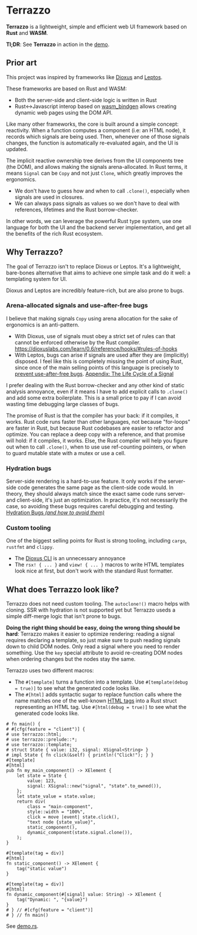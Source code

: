 # Terrazzo

**Terrazzo** is a lightweight, simple and efficient web UI framework based on **Rust** and **WASM**.

**Tl;DR**: See **Terrazzo** in action in the [demo](https://github.com/Terrazzo-Web/Terrazzo/blob/main/demo/src/demo.rs).

## Prior art

This project was inspired by frameworks like [Dioxus](https://dioxuslabs.com/learn/0.6/) and [Leptos](https://leptos.dev).

These frameworks are based on Rust and WASM:
- Both the server-side and client-side logic is written in Rust
- Rust↔Javascript interop based on [wasm_bindgen](https://docs.rs/wasm-bindgen/latest/wasm_bindgen/)
  allows creating dynamic web pages using the DOM API.

Like many other frameworks, the core is built around a simple concept: reactivity. When a function
computes a component (i.e: an HTML node), it records which signals are being used. Then, whenever
one of those signals changes, the function is automatically re-evaluated again, and the UI is
updated.

The implicit reactive ownership tree derives from the UI components tree (the DOM), and allows making
the signals arena-allocated. In Rust terms, it means `Signal` can be `Copy` and not just `Clone`,
which greatly improves the ergonomics.

- We don't have to guess how and when to call `.clone()`, especially when signals are used in
  closures.
- We can always pass signals as values so we don't have to deal with references, lifetimes and the
  Rust borrow-checker.

In other words, we can leverage the powerful Rust type system, use one language for both the UI and
the backend server implementation, and get all the benefits of the rich Rust ecosystem.

## Why Terrazzo?

The goal of Terrazzo isn't to replace Dioxus or Leptos. It's a lightweight, bare-bones alternative
that aims to achieve one simple task and do it well: a templating system for UI.

Dioxus and Leptos are incredibly feature-rich, but are also prone to bugs.

### Arena-allocated signals and use-after-free bugs
I believe that making signals `Copy` using arena allocation for the sake of ergonomics is an
anti-pattern.
- With Dioxus, use of signals must obey a strict set of rules can that cannot be enforced otherwise
  by the Rust compiler.
  <https://dioxuslabs.com/learn/0.6/reference/hooks/#rules-of-hooks>
- With Leptos, bugs can arise if signals are used after they are (implicitly) disposed. I feel
  like this is completely missing the point of using Rust, since once of the main selling points of
  this language is precisely to [prevent use-after-free bugs](https://doc.rust-lang.org/book/ch04-02-references-and-borrowing.html#dangling-references).
  [Appendix: The Life Cycle of a Signal](https://book.leptos.dev/appendix_life_cycle.html?highlight=owner#signals-can-be-used-after-they-are-disposed)

I prefer dealing with the Rust borrow-checker and any other kind of static analysis annoyance, even
if it means I have to add explicit calls to `.clone()` and add some extra boilerplate. This is a
small price to pay if I can avoid wasting time debugging large classes of bugs.

The promise of Rust is that the compiler has your back: if it compiles, it works. Rust code runs
faster than other languages, not because "for-loops" are faster in Rust, but because Rust codebases
are easier to refactor and optimize. You can replace a deep copy with a reference, and that promise
will hold: if it compiles, it works. Else, the Rust compiler will help you figure out when to call
`.clone()`, when to use use ref-counting pointers, or when to guard mutable state with a mutex or
use a cell.

### Hydration bugs
Server-side rendering is a hard-to-use feature. It only works if the server-side code generates the
same page as the client-side code would. In theory, they should always match since the exact same
code runs server- and client-side, it's just an optimization. In practice, it's not necessarily the
case, so avoiding these bugs requires careful debugging and testing.
[Hydration Bugs *(and how to avoid them)*](https://book.leptos.dev/ssr/24_hydration_bugs.html)

### Custom tooling
One of the biggest selling points for Rust is strong tooling, including `cargo`, `rustfmt` and
`clippy`.
- The [Dioxus CLI](https://dioxuslabs.com/learn/0.6/CLI/) is an unnecessary annoyance
- The `rsx! { ... }` and `view! { ... }` macros to write HTML templates look nice at first,
  but don't work with the standard Rust formatter.

## What does Terrazzo look like?

Terrazzo does not need custom tooling. The `autoclone!()` macro helps with cloning. SSR with
hydration is not supported yet but Terrazzo useds a simple diff-merge logic that isn't prone
to bugs.

**Doing the right thing should be easy, doing the wrong thing should be hard**:
Terrazzo makes it easier to optimize rendering: reading a signal requires declaring a template, so
just make sure to push reading signals down to child DOM nodes. Only read a signal where you need
to render something. Use the `key` special attribute to avoid re-creating DOM nodes when ordering
changes but the nodes stay the same.

Terrazzo uses two different macros:
- The `#[template]` turns a function into a template. Use `#[template(debug = true)]` to see what
  the generated code looks like.
- The `#[html]` adds syntactic sugar to replace function calls where the name matches one of the
  well-known [HTML tags](https://github.com/Terrazzo-Web/Terrazzo/blob/readme/framework/macro/src/arguments.rs#L31-L47)
  into a Rust struct representing an HTML tag.
  Use `#[html(debug = true)]` to see what the generated code looks like.

```
# fn main() {
# #[cfg(feature = "client")] {
# use terrazzo::html;
# use terrazzo::prelude::*;
# use terrazzo::template;
# struct State { value: i32, signal: XSignal<String> }
# impl State { fn click(&self) { println!("Click!"); } }
#[template]
#[html]
pub fn my_main_component() -> XElement {
    let state = State {
        value: 123,
        signal: XSignal::new("signal", "state".to_owned()),
    };
    let state_value = state.value;
    return div(
        class = "main-component",
        style::width = "100%",
        click = move |event| state.click(),
        "text node {state_value}",
        static_component(),
        dynamic_component(state.signal.clone()),
    );
}

#[template(tag = div)]
#[html]
fn static_component() -> XElement {
    tag("static value")
}

#[template(tag = div)]
#[html]
fn dynamic_component(#[signal] value: String) -> XElement {
    tag("Dynamic: ", "{value}")
}
# } // #[cfg(feature = "client")]
# } // fn main()
```

See [demo.rs](https://github.com/Terrazzo-Web/Terrazzo/blob/main/demo/src/demo.rs).

